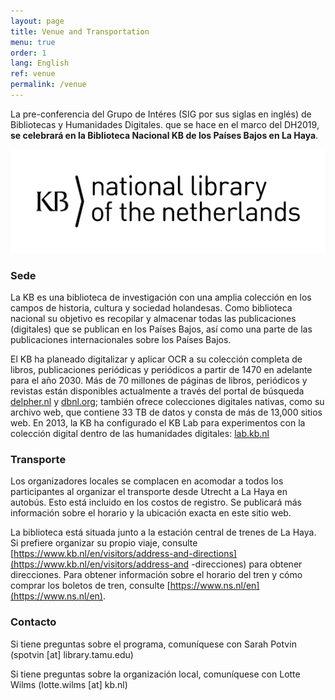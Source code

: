 ```yaml
---
layout: page
title: Venue and Transportation
menu: true
order: 1
lang: English
ref: venue
permalink: /venue
---
```


La pre-conferencia del Grupo de Intéres (SIG por sus siglas en inglés) de Bibliotecas y Humanidades Digitales. que se hace en el marco del DH2019, **se celebrará en la Biblioteca Nacional KB de los Países Bajos en La Haya**.

![](./assets/img/image1.png)

### Sede
La KB es una biblioteca de investigación con una amplia colección en los campos de historia, cultura y sociedad holandesas. Como biblioteca nacional su objetivo es recopilar y almacenar todas las publicaciones (digitales) que se publican en los Países Bajos, así como una parte de las publicaciones internacionales sobre los Países Bajos.

El KB ha planeado digitalizar y aplicar OCR a su colección completa de libros, publicaciones periódicas y periódicos a partir de 1470 en adelante para el año 2030. Más de 70 millones de páginas de libros, periódicos y revistas están disponibles actualmente a través del portal de búsqueda [delpher.nl](delpher.nl) y [dbnl.org](dbnl.org); también ofrece colecciones digitales nativas, como su archivo web, que contiene 33 TB de datos y consta de más de 13,000 sitios web. En 2013, la KB ha configurado el KB Lab para experimentos con la colección digital dentro de las humanidades digitales: [lab.kb.nl](lab.kb.nl)

### Transporte
Los organizadores locales se complacen en acomodar a todos los participantes al organizar el transporte desde Utrecht a La Haya en autobús. Esto está incluido en los costos de registro. Se publicará más información sobre el horario y la ubicación exacta en este sitio web.

La biblioteca está situada junto a la estación central de trenes de La Haya. Si prefiere organizar su propio viaje, consulte [https://www.kb.nl/en/visitors/address-and-directions](https://www.kb.nl/en/visitors/address-and -direcciones) para obtener direcciones. Para obtener información sobre el horario del tren y cómo comprar los boletos de tren, consulte [https://www.ns.nl/en](https://www.ns.nl/en).

### Contacto
Si tiene preguntas sobre el programa, comuníquese con Sarah Potvin (spotvin [at] library.tamu.edu)

Si tiene preguntas sobre la organización local, comuníquese con Lotte Wilms (lotte.wilms [at] kb.nl)

